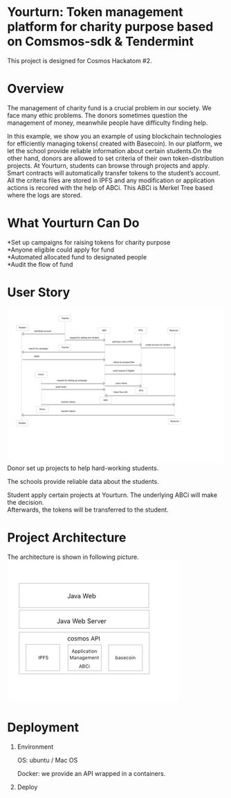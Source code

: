# Yourturn: Token management platform for charity purpose based on Comsmos-sdk & Tendermint

This project is designed for Cosmos Hackatom #2.
# Overview

The management of charity fund is a crucial problem in our society. We face many ethic problems.
The donors sometimes question the management of money, meanwhile people have difficulty finding help. 

In this example, we show you an example of using blockchain technologies for efficiently managing tokens( created with Basecoin). In our platform, we let the school provide reliable information about certain students.On the other hand, donors are allowed to set criteria of their own token-distribution projects. At Yourturn, students can browse through projects and apply. Smart contracts will automatically transfer tokens to the student’s account. All the criteria files are stored in IPFS and any modification or application actions is recored with the help of ABCi. This ABCi is Merkel Tree based where the logs are stored.

# What Yourturn  Can Do
*Set up campaigns for raising tokens for charity purpose<br/>
*Anyone eligible could apply for fund<br/>
*Automated allocated fund to designated people<br/>
*Audit the flow of fund<br/>
# User Story
![alt text](https://github.com/Andlinks-Yourturn/Hackatom/blob/master/workflow.png)
Donor set up projects to help hard-working students.<br/>

The schools provide reliable data about the students. <br/>

Student apply certain projects at Yourturn. The underlying ABCi will make the decision. <br/>Afterwards, the tokens will be transferred to the student.

# Project Architecture
The architecture is shown in following picture.
![alt text](https://github.com/Andlinks-Yourturn/Hackatom/blob/master/architecture.jpeg)


# Deployment
1. Environment

    OS: ubuntu / Mac OS 

    Docker: we provide an API wrapped in a containers.

2. Deploy

    